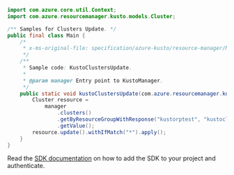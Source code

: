 ```java
import com.azure.core.util.Context;
import com.azure.resourcemanager.kusto.models.Cluster;

/** Samples for Clusters Update. */
public final class Main {
    /*
     * x-ms-original-file: specification/azure-kusto/resource-manager/Microsoft.Kusto/stable/2021-08-27/examples/KustoClustersUpdate.json
     */
    /**
     * Sample code: KustoClustersUpdate.
     *
     * @param manager Entry point to KustoManager.
     */
    public static void kustoClustersUpdate(com.azure.resourcemanager.kusto.KustoManager manager) {
        Cluster resource =
            manager
                .clusters()
                .getByResourceGroupWithResponse("kustorptest", "kustoclusterrptest4", Context.NONE)
                .getValue();
        resource.update().withIfMatch("*").apply();
    }
}
```

Read the [SDK documentation](https://github.com/Azure/azure-sdk-for-java/blob/azure-resourcemanager-kusto_1.0.0-beta.3/sdk/kusto/azure-resourcemanager-kusto/README.md) on how to add the SDK to your project and authenticate.

